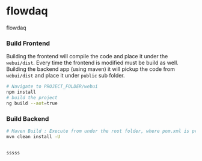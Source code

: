 # flowdaq
flowdaq

### Build Frontend 
Building the frontend will compile the code and place it under the ```webui/dist```. Every time the frontend is modified must be build as well. 
Building the backend app (using maven) it will pickup the code from ```webui/dist``` and place it under ```public``` sub folder.
```bash
# Navigate to PROJECT_FOLDER/webui 
npm install
# build the project 
ng build --aot=true
```

### Build Backend 
```bash
# Maven Build : Execute from under the root folder, where pom.xml is present 
mvn clean install -U


sssss
